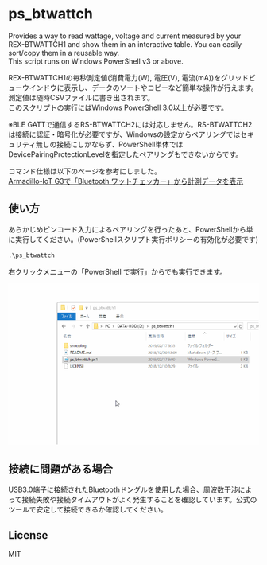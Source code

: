 # ps_btwattch

Provides a way to read wattage, voltage and current measured by your REX-BTWATTCH1 and show them in an interactive table. You can easily sort/copy them in a reusable way.  
This script runs on Windows PowerShell v3 or above.

REX-BTWATTCH1の毎秒測定値(消費電力(W), 電圧(V), 電流(mA))をグリッドビューウインドウに表示し、データのソートやコピーなど簡単な操作が行えます。測定値は随時CSVファイルに書き出されます。  
このスクリプトの実行にはWindows PowerShell 3.0以上が必要です。

※BLE GATTで通信するRS-BTWATTCH2には対応しません。RS-BTWATTCH2は接続に認証・暗号化が必要ですが、Windowsの設定からペアリングではセキュリティ無しの接続にしかならず、PowerShell単体ではDevicePairingProtectionLevelを指定したペアリングもできないからです。

コマンド仕様は以下のページを参考にしました。  
[Armadillo-IoT G3で「Bluetooth ワットチェッカー」から計測データを表示](https://armadillo.atmark-techno.com/howto/armadillo_rex-btwattch1)

## 使い方

あらかじめピンコード入力によるペアリングを行ったあと、PowerShellから単に実行してください。(PowerShellスクリプト実行ポリシーの有効化が必要です)

```powershell
.\ps_btwattch
```

右クリックメニューの「PowerShell で実行」からでも実行できます。

![demo](demo.gif)

## 接続に問題がある場合

USB3.0端子に接続されたBluetoothドングルを使用した場合、周波数干渉によって接続失敗や接続タイムアウトがよく発生することを確認しています。公式のツールで安定して接続できるか確認してください。

## License

MIT
